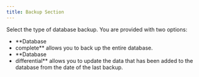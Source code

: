 ```yaml
---
title: Backup Section
---
```



Select the type of database backup. You are provided with two options:

- **Database 
 - complete** allows you to back up the entire database.
- **Database 
 - differential** allows you to update the data that has been added  to the database from the date of the last backup.


